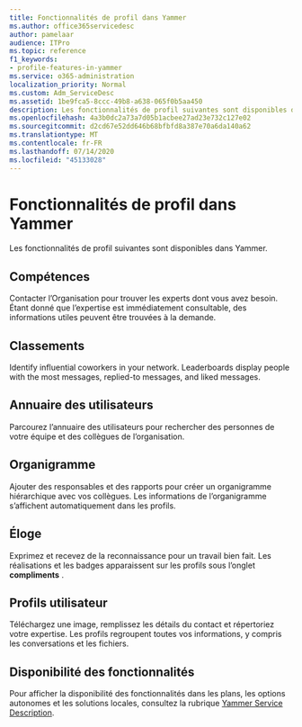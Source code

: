 ```yaml
---
title: Fonctionnalités de profil dans Yammer
ms.author: office365servicedesc
author: pamelaar
audience: ITPro
ms.topic: reference
f1_keywords:
- profile-features-in-yammer
ms.service: o365-administration
localization_priority: Normal
ms.custom: Adm_ServiceDesc
ms.assetid: 1be9fca5-8ccc-49b8-a638-065f0b5aa450
description: Les fonctionnalités de profil suivantes sont disponibles dans Yammer.
ms.openlocfilehash: 4a3b0dc2a73a7d05b1acbee27ad23e732c127e02
ms.sourcegitcommit: d2cd67e52dd646b68bfbfd8a387e70a6da140a62
ms.translationtype: MT
ms.contentlocale: fr-FR
ms.lasthandoff: 07/14/2020
ms.locfileid: "45133028"
---
```

# <a name="profile-features-in-yammer"></a>Fonctionnalités de profil dans Yammer

Les fonctionnalités de profil suivantes sont disponibles dans Yammer.
 
## <a name="expertise"></a>Compétences

Contacter l’Organisation pour trouver les experts dont vous avez besoin. Étant donné que l’expertise est immédiatement consultable, des informations utiles peuvent être trouvées à la demande.

## <a name="leaderboards"></a>Classements

Identify influential coworkers in your network. Leaderboards display people with the most messages, replied-to messages, and liked messages.

## <a name="member-directory"></a>Annuaire des utilisateurs

Parcourez l’annuaire des utilisateurs pour rechercher des personnes de votre équipe et des collègues de l’organisation.
  
## <a name="org-chart"></a>Organigramme

Ajouter des responsables et des rapports pour créer un organigramme hiérarchique avec vos collègues. Les informations de l’organigramme s’affichent automatiquement dans les profils.
  
## <a name="praise"></a>Éloge

Exprimez et recevez de la reconnaissance pour un travail bien fait. Les réalisations et les badges apparaissent sur les profils sous l’onglet **compliments** .
 
## <a name="user-profiles"></a>Profils utilisateur

Téléchargez une image, remplissez les détails du contact et répertoriez votre expertise. Les profils regroupent toutes vos informations, y compris les conversations et les fichiers.
  
## <a name="feature-availability"></a>Disponibilité des fonctionnalités

Pour afficher la disponibilité des fonctionnalités dans les plans, les options autonomes et les solutions locales, consultez la rubrique [Yammer Service Description](yammer-service-description.md).
  

